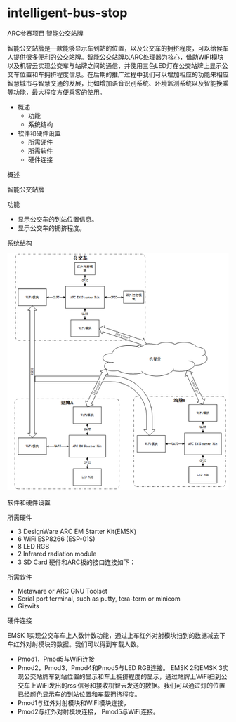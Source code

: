 # intelligent-bus-stop
ARC参赛项目
智能公交站牌

智能公交站牌是一款能够显示车到站的位置，以及公交车的拥挤程度，可以给候车人提供很多便利的公交站牌。智能公交站牌以ARC处理器为核心，借助WIFI模块以及机智云实现公交车与站牌之间的通信，并使用三色LED灯在公交站牌上显示公交车位置和车拥挤程度信息。在后期的推广过程中我们可以增加相应的功能来相应智慧城市与智慧交通的发展，比如增加语音识别系统、环境监测系统以及智能换乘等功能，最大程度方便乘客的使用。

- 概述
  - 功能
  - 系统结构
- 软件和硬件设置
  - 所需硬件
  - 所需软件
  - 硬件连接

概述

智能公交站牌

功能

- 显示公交车的到站位置信息。
- 显示公交车的拥挤程度。

系统结构

 ![系统结构](photo/1.png)
 

软件和硬件设置

所需硬件

- 3 DesignWare ARC EM Starter Kit(EMSK)
- 6 WiFi ESP8266 (ESP-01S)
- 8 LED RGB
- 2 Infrared radiation module
- 3 SD Card
  硬件和ARC板的接口连接如下： 

所需软件

- Metaware or ARC GNU Toolset
- Serial port terminal, such as putty, tera-term or minicom
- Gizwits

硬件连接

EMSK 1实现公交车车上人数计数功能，通过上车红外对射模块扫到的数据减去下车红外对射模块的数据。我们可以得到车载人数。

- Pmod1，Pmod5与WiFi连接
- Pmod2，Pmod3，Pmod4和Pmod5与LED RGB连接。
  EMSK 2和EMSK 3实现公交站牌车到站位置的显示和车上拥挤程度的显示，通过站牌上WiFi扫到公交车上WiFi发出的rssi信号和接收机智云发送的数据。我们可以通过灯的位置已经颜色显示车的到站位置和车载拥挤程度。
- Pmod1与红外对射模块和WiFi模块连接，
- Pmod2与红外对射模块连接， Pmod5与WiFi连接。








